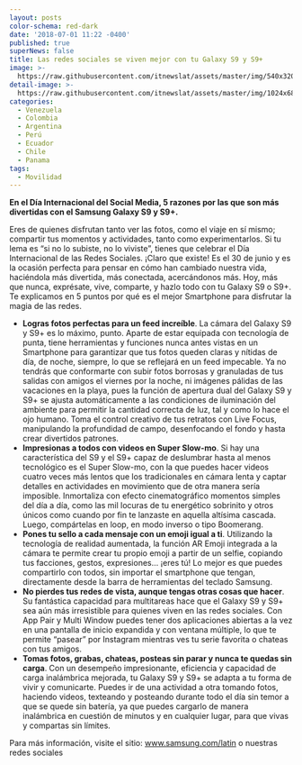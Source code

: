 ```yaml
---
layout: posts
color-schema: red-dark
date: '2018-07-01 11:22 -0400'
published: true
superNews: false
title: Las redes sociales se viven mejor con tu Galaxy S9 y S9+
image: >-
  https://raw.githubusercontent.com/itnewslat/assets/master/img/540x320/S9-Redes-Sociales-p.jpg
detail-image: >-
  https://raw.githubusercontent.com/itnewslat/assets/master/img/1024x680/S9-Redes-Sociales-g.jpg
categories:
  - Venezuela
  - Colombia
  - Argentina
  - Perú
  - Ecuador
  - Chile
  - Panama
tags:
  - Movilidad
---
```

**En el Día Internacional del Social Media, 5 razones por las que son más divertidas con el Samsung Galaxy S9 y S9+.**

Eres de quienes disfrutan tanto ver las fotos, como el viaje en sí mismo; compartir tus momentos y actividades, tanto como experimentarlos. Si tu lema es “si no lo subiste, no lo viviste”, tienes que celebrar el Día Internacional de las Redes Sociales. ¡Claro que existe! Es el 30 de junio y es la ocasión perfecta para pensar en cómo han cambiado nuestra vida, haciéndola más divertida, más conectada, acercándonos más. Hoy, más que nunca, exprésate, vive, comparte, y hazlo todo con tu Galaxy S9 o S9+. Te explicamos en 5 puntos por qué es el mejor Smartphone para disfrutar la magia de las redes.

- **Logras fotos perfectas para un feed increíble**. La cámara del Galaxy S9 y S9+ es lo máximo, punto. Aparte de estar equipada con tecnología de punta, tiene herramientas y funciones nunca antes vistas en un Smartphone para garantizar que tus fotos queden claras y nítidas de día, de noche, siempre, lo que se reflejará en un feed impecable. Ya no tendrás que conformarte con subir fotos borrosas y granuladas de tus salidas con amigos el viernes por la noche, ni imágenes pálidas de las vacaciones en la playa, pues la función de apertura dual del Galaxy S9 y S9+ se ajusta automáticamente a las condiciones de iluminación del ambiente para permitir la cantidad correcta de luz, tal y como lo hace el ojo humano. Toma el control creativo de tus retratos con Live Focus, manipulando la profundidad de campo, desenfocando el fondo y hasta crear divertidos patrones.
- **Impresionas a todos con videos en Super Slow-mo**. Si hay una característica del S9 y el S9+ capaz de deslumbrar hasta al menos tecnológico es el Super Slow-mo, con la que puedes hacer videos cuatro veces más lentos que los tradicionales  en cámara lenta y captar detalles en actividades en movimiento que de otra manera sería imposible. Inmortaliza con efecto cinematográfico momentos simples del día a día, como las mil locuras de tu energético sobrinito y otros únicos como cuando por fin te lanzaste en aquella altísima cascada. Luego, compártelas en loop, en modo inverso o tipo Boomerang. 
- **Pones tu sello a cada mensaje con un emoji igual a ti**. Utilizando la tecnología de realidad aumentada, la función AR Emoji integrada a la cámara te permite crear tu propio emoji a partir de un selfie, copiando tus facciones, gestos, expresiones… ¡eres tú! Lo mejor es que puedes compartirlo con todos, sin importar el smartphone que tengan, directamente desde la barra de herramientas del teclado Samsung. 
- **No pierdes tus redes de vista, aunque tengas otras cosas que hacer**. Su fantástica capacidad para multitareas hace que el Galaxy S9 y S9+ sea aún más irresistible para quienes viven en las redes sociales. Con App Pair y Multi Window puedes tener dos aplicaciones abiertas a la vez en una pantalla de inicio expandida y con ventana múltiple, lo que te permite “pasear” por Instagram mientras ves tu serie favorita o chateas con tus amigos.
- **Tomas fotos, grabas, chateas, posteas sin parar y nunca te quedas sin carga**. Con un desempeño impresionante, eficiencia y capacidad de carga inalámbrica mejorada, tu Galaxy S9 y S9+ se adapta a tu forma de vivir y comunicarte. Puedes ir de una actividad a otra tomando fotos, haciendo videos, texteando y posteando durante todo el día sin temor a que se quede sin batería, ya que puedes cargarlo de manera inalámbrica en cuestión de minutos y en cualquier lugar, para que vivas y compartas sin límites.

Para más información, visite el sitio: www.samsung.com/latin o nuestras redes sociales